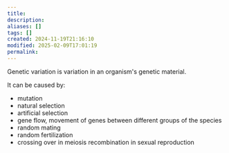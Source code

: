 ```yaml
---
title: 
description: 
aliases: []
tags: []
created: 2024-11-19T21:16:10
modified: 2025-02-09T17:01:19
permalink:
---
```


Genetic variation is variation in an organism's genetic material.

It can be caused by:
- mutation
- natural selection
- artificial selection
- gene flow, movement of genes between different groups of the species
- random mating
- random fertilization
- crossing over in meiosis recombination in sexual reproduction
